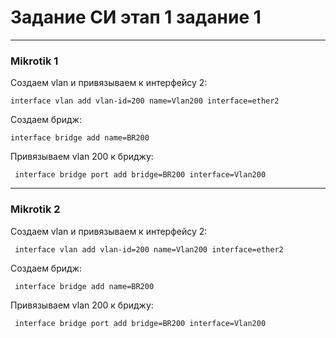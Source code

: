 # Задание СИ этап 1 задание 1

---
### Mikrotik 1
Создаем vlan и привязываем к интерфейсу 2:

<pre><code>interface vlan add vlan-id=200 name=Vlan200 interface=ether2</code></pre>

Создаем бридж:
<pre><code>interface bridge add name=BR200</code></pre>

Привязываем vlan 200 к бриджу:
<pre><code> interface bridge port add bridge=BR200 interface=Vlan200 </code></pre>

---
### Mikrotik 2
Создаем vlan и привязываем к интерфейсу 2:
<pre><code> interface vlan add vlan-id=200 name=Vlan200 interface=ether2 </code></pre>

Создаем бридж:
<pre><code> interface bridge add name=BR200 </code></pre>

Привязываем vlan 200 к бриджу:
<pre><code> interface bridge port add bridge=BR200 interface=Vlan200 </code></pre>
